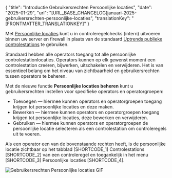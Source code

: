 {
  "title": "Introductie Gebruikersrechten Persoonlijke locaties",
  "date": "2025-01-29",
  "url": "[URL_BASE_CHANGELOG]januari-2025-gebruikersrechten-persoonlijke-locaties",
  "translationKey": "[FRONTMATTER_TRANSLATIONKEY]"
}

Met [Persoonlijke locaties]([LINK_URL_1]) kunt u in controleregelchecks (intern) uitvoeren binnen uw server en firewall in plaats van de standaard [Uptrends publieke controlestations]([LINK_URL_2]) te gebruiken.

Standaard hebben alle operators toegang tot alle persoonlijke controlestationlocaties. Operators kunnen op elk gewenst moment een controlestation creëren, bijwerken, uitschakelen en verwijderen. Het is van essentieel belang om het niveau van zichtbaarheid en gebruikersrechten tussen operators te beheren.

Met de nieuwe functie **Persoonlijke locaties beheren** kunt u gebruikersrechten instellen voor specifieke operators en operatorgroepen:

- Toevoegen — hiermee kunnen operators en operatorgroepen toegang krijgen tot persoonlijke locaties en deze maken.
- Bewerken — hiermee kunnen operators en operatorgroepen toegang krijgen tot persoonlijke locaties, deze bewerken en verwijderen.
- Gebruiken — hiermee kunnen operators en operatorgroepen de persoonlijke locatie selecteren als een controlestation om controleregels uit te voeren.

Als een operator een van de bovenstaande rechten heeft, is de persoonlijke locatie zichtbaar op het tabblad [SHORTCODE_1] Controlestations [SHORTCODE_2] van een controleregel en toegankelijk in het menu [SHORTCODE_3] Persoonlijke locaties [SHORTCODE_4].

![Gebruikersrechten Persoonlijke locaties GIF]([LINK_URL_3])